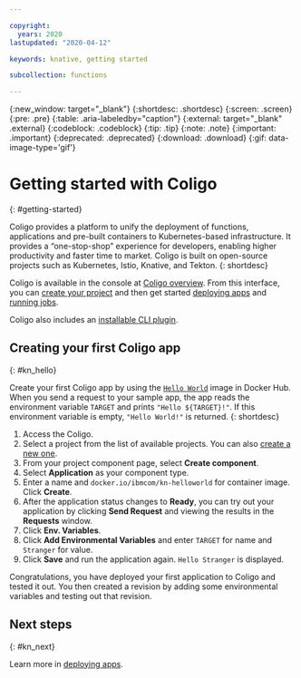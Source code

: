 ```yaml
---

copyright:
  years: 2020
lastupdated: "2020-04-12"

keywords: knative, getting started

subcollection: functions

---
```


{:new_window: target="_blank"}
{:shortdesc: .shortdesc}
{:screen: .screen}
{:pre: .pre}
{:table: .aria-labeledby="caption"}
{:external: target="_blank" .external}
{:codeblock: .codeblock}
{:tip: .tip}
{:note: .note}
{:important: .important}
{:deprecated: .deprecated}
{:download: .download}
{:gif: data-image-type='gif'}

# Getting started with Coligo 
{: #getting-started}

Coligo provides a platform to unify the deployment of functions, applications and pre-built containers to Kubernetes-based infrastructure. It provides a “one-stop-shop” experience for developers, enabling higher productivity and faster time to market. Coligo is built on open-source projects such as Kubernetes, Istio, Knative, and Tekton.
{: shortdesc}

Coligo is available in the console at [Coligo overview](https://dev.console.test.cloud.ibm.com/knative/overview). From this interface, you can [create your project](/docs/knative?topic=knative-manage-project) and then get started [deploying apps](/docs/functions?topic=functions-knative-deploy-app) and [running jobs](/docs/functions?topic=functions-kn-job-deploy).

Coligo also includes an [installable CLI plugin](/docs/functions?topic=functions-kn-install-cli).


## Creating your first Coligo app
{: #kn_hello}

Create your first Coligo app by using the [`Hello World`](docker.io/ibmcom/kn-helloworld) image in Docker Hub. When you send a request to your sample app, the app reads the environment variable `TARGET` and prints `"Hello ${TARGET}!"`. If this environment variable is empty, `"Hello World!"` is returned.
{: shortdesc}

1. Access the Coligo.
2. Select a project from the list of available projects. You can also [create a new one](/docs/functions?topic=functions-manage-project).
3. From your project component page, select **Create component**.
4. Select **Application** as your component type. 
5. Enter a name and `docker.io/ibmcom/kn-helloworld` for container image. Click **Create**. 
6. After the application status changes to **Ready**, you can try out your application by clicking **Send Request** and viewing the results in the **Requests** window.
7. Click **Env. Variables**.
8. Click **Add Environmental Variables** and enter `TARGET` for name and `Stranger` for value. 
9. Click **Save** and run the application again. `Hello Stranger` is displayed.

Congratulations, you have deployed your first application to Coligo and tested it out. You then created a revision by adding some environmental variables and testing out that revision.

## Next steps
{: #kn_next}

Learn more in [deploying apps](/docs/functions?topic=functions-knative-deploy-app).
